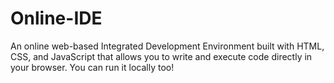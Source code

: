 # Online-IDE
An online web-based Integrated Development Environment built with HTML, CSS, and JavaScript that allows you to write and execute code directly in your browser. You can run it locally too!
